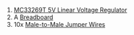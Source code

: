 1. [MC33269T 5V Linear Voltage Regulator](https://www.amazon.com/gp/product/B005T8UNAA/ref=as_li_tl?ie=UTF8&tag=onion0e-20&camp=1789&creative=9325&linkCode=as2&creativeASIN=B005T8UNAA&linkId=59d5aaa60ba8d1745b32f3602e0280b3)
1. A [Breadboard](https://www.amazon.com/gp/product/B004RXKWDQ/ref=as_li_tl?ie=UTF8&camp=1789&creative=9325&creativeASIN=B004RXKWDQ&linkCode=as2&tag=onion0e-20&linkId=3f7f512f8017eeed52768810a0deca09)
1. 10x [Male-to-Male Jumper Wires](https://www.amazon.com/gp/product/B01LZF1ZSZ/ref=as_li_tl?ie=UTF8&tag=onion0e-20&camp=1789&creative=9325&linkCode=as2&creativeASIN=B01LZF1ZSZ&linkId=0fa23489eefb433f7768a252eb43dbde)
